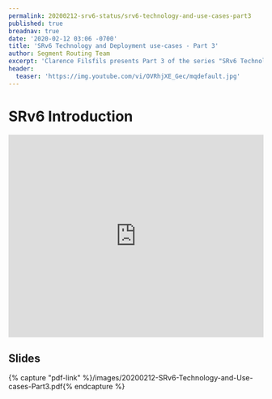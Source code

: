 ```yaml
---
permalink: 20200212-srv6-status/srv6-technology-and-use-cases-part3
published: true
breadnav: true
date: '2020-02-12 03:06 -0700'
title: 'SRv6 Technology and Deployment use-cases - Part 3'
author: Segment Routing Team
excerpt: 'Clarence Filsfils presents Part 3 of the series "SRv6 Technology and Deployment use-cases": SRv6 Introduction'
header:
  teaser: 'https://img.youtube.com/vi/OVRhjXE_Gec/mqdefault.jpg'
---
```


# SRv6 Introduction
<iframe width="100%" height="400px" src="https://www.youtube.com/embed/OVRhjXE_Gec" frameborder="0" allowfullscreen></iframe>

## Slides

{% capture "pdf-link" %}/images/20200212-SRv6-Technology-and-Use-cases-Part3.pdf{% endcapture %}
<script src="{{ 'assets/js/pdfobject.min.js' | relative_url }}"></script>
<div class="fitvidsignore" id="pdf"></div>
<script>PDFObject.embed(" {{ pdf-link | relative_url }} ", "#pdf", {height: "21.5em", width: "31.3em"});</script>
